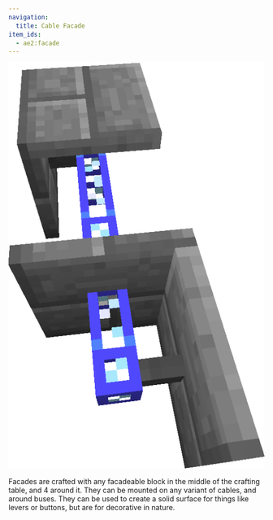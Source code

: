 ```yaml
---
navigation:
  title: Cable Facade
item_ids:
  - ae2:facade
---
```


![A picture of some stone brick facades.](../../assets/large/facade.png)

Facades are crafted with any facadeable block in the middle of the crafting table, and
4 <ItemLink id="cable_anchor" /> around it. They can be mounted on any variant of cables, and
around buses. They can be used to create a solid surface for things like levers or buttons,
but are for decorative in nature.

